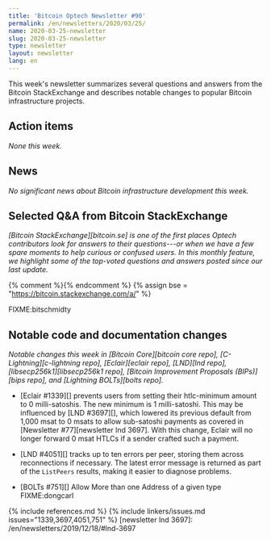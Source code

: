 ```yaml
---
title: 'Bitcoin Optech Newsletter #90'
permalink: /en/newsletters/2020/03/25/
name: 2020-03-25-newsletter
slug: 2020-03-25-newsletter
type: newsletter
layout: newsletter
lang: en
---
```

This week's newsletter summarizes several questions and answers from the
Bitcoin StackExchange and describes notable changes to popular Bitcoin
infrastructure projects.

## Action items

*None this week.*

## News

*No significant news about Bitcoin infrastructure development this week.*

## Selected Q&A from Bitcoin StackExchange

*[Bitcoin StackExchange][bitcoin.se] is one of the first places Optech
contributors look for answers to their questions---or when we have a
few spare moments to help curious or confused users.  In
this monthly feature, we highlight some of the top-voted questions and
answers posted since our last update.*

{% comment %}<!-- https://bitcoin.stackexchange.com/search?tab=votes&q=created%3a1m..%20is%3aanswer -->{%
endcomment %}
{% assign bse = "https://bitcoin.stackexchange.com/a/" %}

FIXME:bitschmidty

## Notable code and documentation changes

*Notable changes this week in [Bitcoin Core][bitcoin core repo],
[C-Lightning][c-lightning repo], [Eclair][eclair repo], [LND][lnd repo],
[libsecp256k1][libsecp256k1 repo], [Bitcoin Improvement Proposals
(BIPs)][bips repo], and [Lightning BOLTs][bolts repo].*

- [Eclair #1339][] prevents users from setting their htlc-minimum
  amount to 0 milli-satoshis. The new minimum is 1 milli-satoshi. This may be
  influenced by [LND #3697][], which lowered its previous default from 1,000
  msat to 0 msats to allow sub-satoshi payments as covered in
  [Newsletter #77][newsletter lnd 3697]. With this change, Eclair will no
  longer forward 0 msat HTLCs if a sender crafted such a payment.

- [LND #4051][] tracks up to ten errors per peer, storing them across
  reconnections if necessary.  The latest error message is returned as
  part of the `ListPeers` results, making it easier to diagnose
  problems.

- [BOLTs #751][] Allow More than one Address of a given type FIXME:dongcarl

{% include references.md %}
{% include linkers/issues.md issues="1339,3697,4051,751" %}
[newsletter lnd 3697]: /en/newsletters/2019/12/18/#lnd-3697
